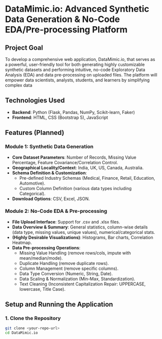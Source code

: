 # DataMimic.io: Advanced Synthetic Data Generation & No-Code EDA/Pre-processing Platform

## Project Goal
To develop a comprehensive web application, DataMimic.io, that serves as a powerful, user-friendly tool for both generating highly customizable synthetic datasets and performing intuitive, no-code Exploratory Data Analysis (EDA) and data pre-processing on uploaded files. The platform will empower data scientists, analysts, students, and learners by simplifying complex data 

## Technologies Used
*   **Backend**: Python (Flask, Pandas, NumPy, Scikit-learn, Faker)
*   **Frontend**: HTML, CSS (Bootstrap 5), JavaScript

## Features (Planned)

### Module 1: Synthetic Data Generation
*   **Core Dataset Parameters**: Number of Records, Missing Value Percentage, Feature Covariance/Correlation Control.
*   **Geographical Locality/Context**: India, UK, US, Canada, Australia.
*   **Schema Definition & Customization**:
    *   Pre-defined Industry Schemas (Medical, Finance, Retail, Education, Automotive).
    *   Custom Column Definition (various data types including Categorical).
*   **Download Options**: CSV, Excel, JSON.

### Module 2: No-Code EDA & Pre-processing
*   **File Upload Interface**: Support for .csv and .xlsx files.
*   **Data Overview & Summary**: General statistics, column-wise details (data type, missing values, unique values), numerical/categorical stats.
*   **(Highly Desirable Visualizations)**: Histograms, Bar charts, Correlation Heatmap.
*   **Data Pre-processing Operations**:
    *   Missing Value Handling (remove rows/cols, impute with mean/median/mode).
    *   Duplicate Handling (remove duplicate rows).
    *   Column Management (remove specific columns).
    *   Data Type Conversion (Numeric, String, Date).
    *   Data Scaling & Normalization (Min-Max, Standardization).
    *   Text Cleaning (Inconsistent Capitalization Repair: UPPERCASE, lowercase, Title Case).

## Setup and Running the Application

### 1. Clone the Repository 
```bash
git clone <your-repo-url>
cd DataMimic.io
